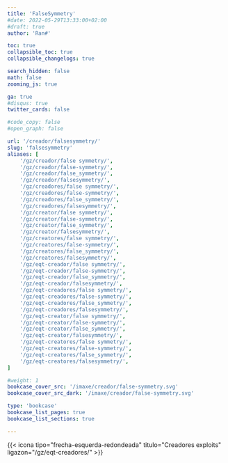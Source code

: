 ```yaml
---
title: 'FalseSymmetry'
#date: 2022-05-29T13:33:00+02:00
#draft: true
author: 'Ran#'

toc: true
collapsible_toc: true
collapsible_changelogs: true

search_hidden: false
math: false
zooming_js: true

ga: true
#disqus: true
twitter_cards: false

#code_copy: false
#open_graph: false

url: '/creador/falsesymmetry/'
slug: 'falsesymmetry'
aliases: [
    '/gz/creador/false symmetry/',
    '/gz/creador/false-symmetry/',
    '/gz/creador/false_symmetry/',
    '/gz/creador/falsesymmetry/',
    '/gz/creadores/false symmetry/',
    '/gz/creadores/false-symmetry/',
    '/gz/creadores/false_symmetry/',
    '/gz/creadores/falsesymmetry/',
    '/gz/creator/false symmetry/',
    '/gz/creator/false-symmetry/',
    '/gz/creator/false_symmetry/',
    '/gz/creator/falsesymmetry/',
    '/gz/creatores/false symmetry/',
    '/gz/creatores/false-symmetry/',
    '/gz/creatores/false_symmetry/',
    '/gz/creatores/falsesymmetry/',
    '/gz/eqt-creador/false symmetry/',
    '/gz/eqt-creador/false-symmetry/',
    '/gz/eqt-creador/false_symmetry/',
    '/gz/eqt-creador/falsesymmetry/',
    '/gz/eqt-creadores/false symmetry/',
    '/gz/eqt-creadores/false-symmetry/',
    '/gz/eqt-creadores/false_symmetry/',
    '/gz/eqt-creadores/falsesymmetry/',
    '/gz/eqt-creator/false symmetry/',
    '/gz/eqt-creator/false-symmetry/',
    '/gz/eqt-creator/false_symmetry/',
    '/gz/eqt-creator/falsesymmetry/',
    '/gz/eqt-creatores/false symmetry/',
    '/gz/eqt-creatores/false-symmetry/',
    '/gz/eqt-creatores/false_symmetry/',
    '/gz/eqt-creatores/falsesymmetry/',
]

#weight: 1
bookcase_cover_src: '/imaxe/creador/false-symmetry.svg'
bookcase_cover_src_dark: '/imaxe/creador/false-symmetry.svg'

type: 'bookcase'
bookcase_list_pages: true
bookcase_list_sections: true

---
```


{{< icona tipo="frecha-esquerda-redondeada" titulo="Creadores exploits" ligazon="/gz/eqt-creadores/" >}}
